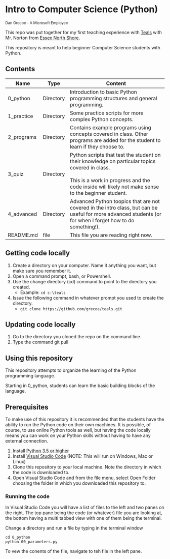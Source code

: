 # Intro to Computer Science (Python)
<sub>Dan Grecoe - A Microsoft Employee </sub>

This repo was put together for my first teaching experience with [Teals](https://www.microsoft.com/en-us/teals/about) with  Mr. Norton from [Essex North Shore](https://essexnorthshore.org/). 

This repository is meant to help beginner Computer Science students with Python.  

## Contents

|Name|Type|Content|
|----------|-------------|-------------|
|0_python|Directory|Introduction to basic Python programming structures and general programming.|
|1_practice|Directory|Some practice scripts for more complex Python concepts.|
|2_programs|Directory|Contains example programs using concepts covered in class. Other programs are added for the student to learn if they choose to.|
|3_quiz|Directory|Python scripts that test the student on their knowledge on particular topics covered in class. <br><br>This is a work in progress and the code inside will likely not make sense to the beginner student.|
|4_advanced|Directory|Advanced Python toopics that are not covered in the intro class, but can be useful for more advanced students (or for when I forget how to do something!).|
|README.md|file|This file you are reading right now.|

## Getting code locally

1. Create a directory on your computer. Name it anything you want, but make sure you remember it. 
2. Open a command prompt, bash, or Powershell.
3. Use the change directory (cd) command to point to the directory you created.
    - Example: `cd c:\teals`
4. Issue the following command in whatever prompt you used to create the directory.
    - `git clone https://github.com/grecoe/teals.git`
    
## Updating code locally

1. Go to the directory you cloned the repo on the command line.
2. Type the command git pull

## Using this repository
This repository attempts to organize the learning of the Python programming language. 

Starting in 0_python, students can learn the basic building blocks of the language. 

## Prerequisites
To make use of this repository it is recommended that the students have the ability to run the Python code on their own machines. It is possible, of course, to use online Python tools as well, but having the code locally means you can work on your Python skills without having to have any external connection.

1. Install [Python 3.5 or higher](https://www.python.org/downloads/)
2. Install [Visual Studio Code](https://code.visualstudio.com/download) (NOTE: This will run on Windows, Mac or Linux)
3. Clone this repository to your local machine. Note the directory in which the code is downloaded to.
4. Open Visual Studio Code and from the file menu, select Open Folder choosing the folder in which you downloaded this repository to. 

### Running the code
In Visual Studio Code you will have a list of files to the left and two panes on the right. The top pane being the code (or whatever) file you are looking at, the bottom having a multi tabbed view with one of them being the terminal. 

Change a directory and run a file by typing in the terminal window
```
cd 0_python
python 00_parameters.py
```

To vew the conents of the file, navigate to teh file in the left pane. 
